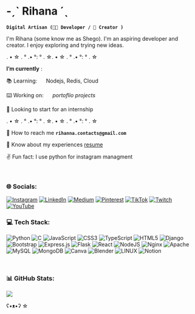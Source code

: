 # -ˏˋ Rihana ˊˎ

**`Digital Artisan (👩‍💻 Developer / 📸 Creator )`**

I'm Rihana (some know me as Shego). I'm an aspiring developer and creator. I enjoy exploring and trying new ideas. <br>

. • ☆ . ° .• °: ° . ☆. • ☆ . ° .• °: ° . ☆

**I’m currently** :

📚 Learning:&nbsp;&nbsp;&nbsp;&nbsp;&nbsp; Nodejs, Redis, Cloud

⌨️ Working on:&nbsp;&nbsp;&nbsp;&nbsp;&nbsp; _portoflio projects_<br>

👥 Looking to start for an internship

. • ☆ . ° .• °: ° . ☆. • ☆ . ° .• °: ° . ☆

📧 How to reach me **`rihanna.contacts@gmail.com`**

📄 Know about my experiences [resume](https://github.com/rihannas/rihannas/blob/main/githubresume.pdf)

&#9996; Fun fact: I use python for instagram managment

<br>

### 🌐 Socials:

[![Instagram](https://img.shields.io/badge/Instagram-%23E4405F.svg?logo=Instagram&logoColor=white)](https://www.instagram.com/shego.codes/) [![LinkedIn](https://img.shields.io/badge/LinkedIn-%230077B5.svg?logo=linkedin&logoColor=white)](https://www.linkedin.com/in/rihanna-ali-saeid/) [![Medium](https://img.shields.io/badge/Medium-12100E?logo=medium&logoColor=white)](https://medium.com/@rihannas) [![Pinterest](https://img.shields.io/badge/Pinterest-%23E60023.svg?logo=Pinterest&logoColor=white)](https://pinterest.com/lll) [![TikTok](https://img.shields.io/badge/TikTok-%23000000.svg?logo=TikTok&logoColor=white)](https://tiktok.com/@lll) [![Twitch](https://img.shields.io/badge/Twitch-%239146FF.svg?logo=Twitch&logoColor=white)](https://twitch.tv/ll) [![YouTube](https://img.shields.io/badge/YouTube-%23FF0000.svg?logo=YouTube&logoColor=white)](https://youtube.com/@lll)

### 💻 Tech Stack:

![Python](https://img.shields.io/badge/python-3670A0?style=for-the-badge&logo=python&logoColor=ffdd54) ![C](https://img.shields.io/badge/c-%2300599C.svg?style=for-the-badge&logo=c&logoColor=white) ![JavaScript](https://img.shields.io/badge/javascript-%23323330.svg?style=for-the-badge&logo=javascript&logoColor=%23F7DF1E) ![CSS3](https://img.shields.io/badge/css3-%231572B6.svg?style=for-the-badge&logo=css3&logoColor=white) ![TypeScript](https://img.shields.io/badge/typescript-%23007ACC.svg?style=for-the-badge&logo=typescript&logoColor=white) ![HTML5](https://img.shields.io/badge/html5-%23E34F26.svg?style=for-the-badge&logo=html5&logoColor=white) ![Django](https://img.shields.io/badge/django-%23092E20.svg?style=for-the-badge&logo=django&logoColor=white) ![Bootstrap](https://img.shields.io/badge/bootstrap-%23563D7C.svg?style=for-the-badge&logo=bootstrap&logoColor=white) ![Express.js](https://img.shields.io/badge/express.js-%23404d59.svg?style=for-the-badge&logo=express&logoColor=%2361DAFB) ![Flask](https://img.shields.io/badge/flask-%23000.svg?style=for-the-badge&logo=flask&logoColor=white) ![React](https://img.shields.io/badge/react-%2320232a.svg?style=for-the-badge&logo=react&logoColor=%2361DAFB) ![NodeJS](https://img.shields.io/badge/node.js-6DA55F?style=for-the-badge&logo=node.js&logoColor=white) ![Nginx](https://img.shields.io/badge/nginx-%23009639.svg?style=for-the-badge&logo=nginx&logoColor=white) ![Apache](https://img.shields.io/badge/apache-%23D42029.svg?style=for-the-badge&logo=apache&logoColor=white) ![MySQL](https://img.shields.io/badge/mysql-%2300f.svg?style=for-the-badge&logo=mysql&logoColor=white) ![MongoDB](https://img.shields.io/badge/MongoDB-%234ea94b.svg?style=for-the-badge&logo=mongodb&logoColor=white) ![Canva](https://img.shields.io/badge/Canva-%2300C4CC.svg?style=for-the-badge&logo=Canva&logoColor=white) ![Blender](https://img.shields.io/badge/blender-%23F5792A.svg?style=for-the-badge&logo=blender&logoColor=white) ![LINUX](https://img.shields.io/badge/Linux-FCC624?style=for-the-badge&logo=linux&logoColor=black) ![Notion](https://img.shields.io/badge/Notion-%23000000.svg?style=for-the-badge&logo=notion&logoColor=white)

<br>

### 📊 GitHub Stats:

![](https://github-readme-stats.vercel.app/api/top-langs/?username=rihannas&theme=dracula&hide_border=false&include_all_commits=true&count_private=false&layout=compact)

ʕ•ᴥ•ʔ ☆
